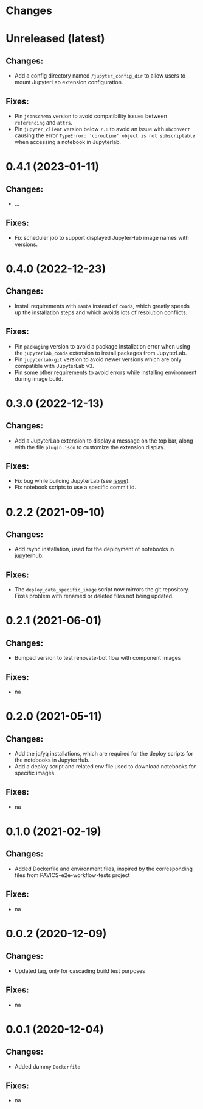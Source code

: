 Changes
=======

Unreleased (latest)
===================

Changes:
--------
- Add a config directory named `/jupyter_config_dir` to allow users to mount JupyterLab extension configuration.

Fixes:
------
- Pin `jsonschema` version to avoid compatibility issues between `referencing` and `attrs`.
- Pin `jupyter_client` version below `7.0` to avoid an issue with `nbconvert` causing the error
  `TypeError: 'coroutine' object is not subscriptable` when accessing a notebook in Jupyterlab.

0.4.1 (2023-01-11)
===================

Changes:
--------
- ...

Fixes:
------
- Fix scheduler job to support displayed JupyterHub image names with versions.

0.4.0 (2022-12-23)
===================

Changes:
--------
- Install requirements with `mamba` instead of `conda`, which greatly speeds up the installation steps and which avoids
  lots of resolution conflicts.

Fixes:
------
- Pin `packaging` version to avoid a package installation error when using the `jupyterlab_conda` extension to install
  packages from JupyterLab.
- Pin `jupyterlab-git` version to avoid newer versions which are only compatible with JupyterLab v3.
- Pin some other requirements to avoid errors while installing environment during image build.

0.3.0 (2022-12-13)
===================

Changes:
--------
- Add a JupyterLab extension to display a message on the top bar, along with the file `plugin.json` to customize the 
  extension display.

Fixes:
------
- Fix bug while building JupyterLab (see [issue](https://github.com/jupyterlab/jupyterlab/issues/11248)).
- Fix notebook scripts to use a specific commit id.

0.2.2 (2021-09-10)
===================

Changes:
--------
- Add rsync installation, used for the deployment of notebooks in jupyterhub.

Fixes:
------
- The `deploy_data_specific_image` script now mirrors the git repository. Fixes problem with renamed or deleted files not being updated.
  

0.2.1 (2021-06-01)
===================

Changes:
--------
- Bumped version to test renovate-bot flow with component images

Fixes:
------
- na

0.2.0 (2021-05-11)
===================

Changes:
--------
- Add the jq/yq installations, which are required for the deploy scripts for the notebooks in JupyterHub.
- Add a deploy script and related env file used to download notebooks for specific images

Fixes:
------
- na

0.1.0 (2021-02-19)
===================

Changes:
--------
- Added Dockerfile and environment files, inspired by the corresponding files from PAVICS-e2e-workflow-tests project

Fixes:
------
- na

0.0.2 (2020-12-09)
===================

Changes:
--------
- Updated tag, only for cascading build test purposes

Fixes:
------
- na

0.0.1 (2020-12-04)
===================

Changes:
--------
- Added dummy `Dockerfile`

Fixes:
------
- na